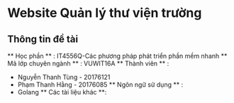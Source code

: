 # Website Quản lý thư viện trường
## Thông tin đề tài
** Học phần ** : IT4556Q-Các phương pháp phát triển phần mềm nhanh 
** Mã lớp chuyên ngành ** : VUWIT16A
** Thành viên ** :
- Nguyễn Thanh Tùng - 20176121
- Phạm Thanh Hằng - 20176085
** Ngôn ngữ sử dụng ** :
- Golang
** Các tài liệu khác **:
